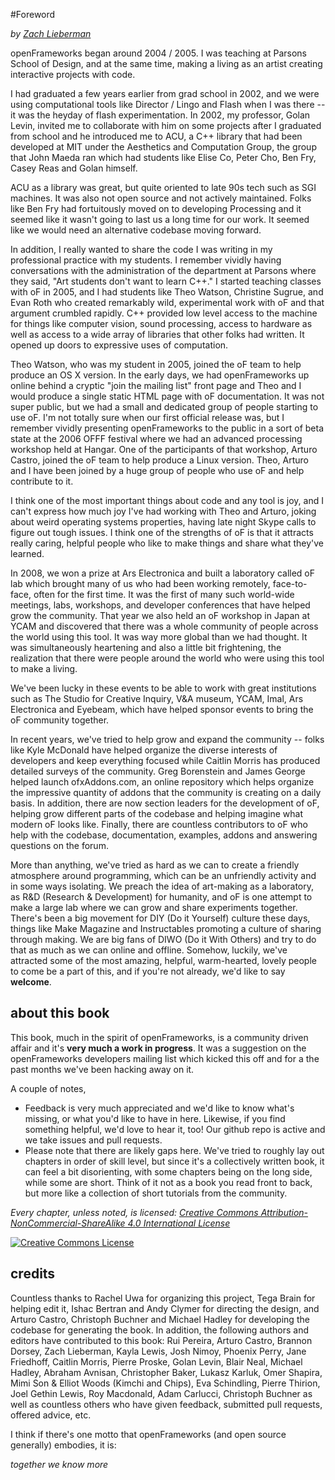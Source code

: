#Foreword

*by [Zach Lieberman](http://thesystemis.com)*


openFrameworks began around 2004 / 2005.  I was teaching at Parsons School of Design, and at the same time, making a living as an artist creating interactive projects with code.

I had graduated a few years earlier from grad school in 2002, and we were using computational tools like Director / Lingo and Flash when I was there -- it was the heyday of flash experimentation.  In 2002, my professor, Golan Levin, invited me to collaborate with him on some projects after I graduated from school and he introduced me to ACU, a C++ library that had been developed at MIT under the Aesthetics and Computation Group, the group that John Maeda ran which had students like Elise Co, Peter Cho, Ben Fry, Casey Reas and Golan himself.

ACU as a library was great, but quite oriented to late 90s tech such as SGI machines.  It was also not open source and not actively maintained.  Folks like Ben Fry had fortuitously moved on to developing Processing and it seemed like it wasn't going to last us a long time for our work.  It seemed like we would need an alternative codebase moving forward.

In addition, I really wanted to share the code I was writing in my professional practice with my students.  I remember vividly having conversations with the administration of the department at Parsons where they said, "Art students don't want to learn C++."  I started teaching classes with oF in 2005, and I had students like Theo Watson, Christine Sugrue, and Evan Roth who created remarkably wild, experimental work with oF and that argument crumbled rapidly.   C++ provided low level access to the machine for things like computer vision, sound processing, access to hardware as well as access to a wide array of libraries that other folks had written.  It opened up doors to expressive uses of computation.

Theo Watson, who was my student in 2005, joined the oF team to help produce an OS X version.  In the early days, we had openFrameworks up online behind a cryptic "join the mailing list" front page and Theo and I would produce a single static HTML page with oF documentation.  It was not super public, but we had a small and dedicated group of people starting to use oF. I'm not totally sure when our first official release was, but I remember vividly presenting openFrameworks to the public in a sort of beta state at the 2006 OFFF festival where we had an advanced processing workshop held at Hangar. One of the participants of that workshop, Arturo Castro, joined the oF team to help produce a Linux version.  Theo, Arturo and I have been joined by a huge group of people who use oF and help contribute to it.

I think one of the most important things about code and any tool is joy, and I can't express how much joy I've had working with Theo and Arturo, joking about weird operating systems properties, having late night Skype calls to figure out tough issues.  I think one of the strengths of oF is that it attracts really caring, helpful people who like to make things and share what they've learned.

In 2008, we won a prize at Ars Electronica and built a laboratory called oF lab which brought many of us who had been working remotely, face-to-face, often for the first time.  It was the first of many such world-wide meetings, labs, workshops, and developer conferences that have helped grow the community.  That year we also held an oF workshop in Japan at YCAM and discovered that there was a whole community of people across the world using this tool.  It was way more global than we had thought.  It was simultaneously heartening and also a little bit frightening, the realization that there were people around the world who were using this tool to make a living.

We've been lucky in these events to be able to work with great institutions such as The Studio for Creative Inquiry, V&A museum, YCAM, Imal, Ars Electronica and Eyebeam, which have helped sponsor events to bring the oF community together.

In recent years, we've tried to help grow and expand the community -- folks like Kyle McDonald have helped organize the diverse interests of developers and keep everything focused while Caitlin Morris has produced detailed surveys of the community.  Greg Borenstein and James George helped launch ofxAddons.com, an online repository which helps organize the impressive quantity of addons that the community is creating on a daily basis.  In addition, there are now section leaders for the development of oF, helping grow different parts of the codebase and helping imagine what modern oF looks like.  Finally, there are countless contributors to oF who help with the codebase, documentation, examples, addons and answering questions on the forum.

More than anything, we've tried as hard as we can to create a friendly atmosphere around programming, which can be an unfriendly activity and in some ways isolating.  We preach the idea of art-making as a laboratory, as R&D (Research & Development) for humanity, and oF is one attempt to make a large lab where we can grow and share experiments together.   There's been a big movement for DIY  (Do it Yourself) culture these days, things like Make Magazine and Instructables promoting a culture of sharing through making.  We are big fans of DIWO (Do it With Others) and try to do that as much as we can online and offline.  Somehow, luckily, we've attracted some of the most amazing, helpful, warm-hearted, lovely people to come be a part of this, and if you're not already, we'd like to say **welcome**.


## about this book

This book, much in the spirit of openFrameworks, is a community driven affair and it's **very much a work in progress**.   It was a suggestion on the openFrameworks developers mailing list which kicked this off and for a the past months we've been hacking away on it.

A couple of notes, 

* Feedback is very much appreciated and we'd like to know what's missing, or what you'd like to have in here.  Likewise, if you find something helpful, we'd love to hear it, too!  Our github repo is active and we take issues and pull requests.
* Please note that there are likely gaps here.  We've tried to roughly lay out chapters in order of skill level, but since it's a collectively written book, it can feel a bit disorienting, with some chapters being on the long side, while some are short.  Think of it not as a book you read front to back, but more like a collection of short tutorials from the community.

*Every chapter, unless noted, is licensed: [Creative Commons Attribution-NonCommercial-ShareAlike 4.0 International License](http://creativecommons.org/licenses/by-nc-sa/4.0/deed.en_US)*

<a rel="license" href="http://creativecommons.org/licenses/by-nc-sa/4.0/deed.en_US"><img alt="Creative Commons License" style="border-width:0" src="http://i.creativecommons.org/l/by-nc-sa/4.0/88x31.png" /></a>


## credits

Countless thanks to Rachel Uwa for organizing this project, Tega Brain for helping edit it, Ishac Bertran and Andy Clymer for directing the design, and Arturo Castro, Christoph Buchner and Michael Hadley for developing the codebase for generating the book.   In addition, the following authors and editors have contributed to this book:  Rui Pereira, Arturo Castro, Brannon Dorsey, Zach Lieberman, Kayla Lewis, Josh Nimoy, Phoenix Perry, Jane Friedhoff, Caitlin Morris, Pierre Proske, Golan Levin, Blair Neal, Michael Hadley, Abraham Avnisan, Christopher Baker, Lukasz Karluk, Omer Shapira, Mimi Son & Elliot Woods (Kimchi and Chips), Eva Schindling, Pierre Thirion, Joel Gethin Lewis, Roy Macdonald, Adam Carlucci, Christoph Buchner as well as countless others who have given feedback, submitted pull requests, offered advice, etc.

I think if there's one motto that openFrameworks (and open source generally) embodies, it is:

*together we know more*


